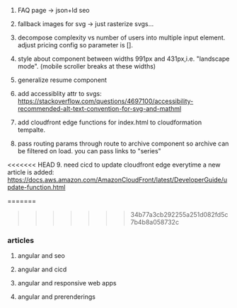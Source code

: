 1. FAQ page -> json+ld seo

2. fallback images for svg -> just rasterize svgs...

3. decompose complexity vs number of users into multiple input element. adjust pricing config so parameter is [].

4. style about component between widths 991px and 431px,i.e. "landscape mode". (mobile scroller breaks at these widths)

5. generalize resume component

6. add accessiblity attr to svgs: https://stackoverflow.com/questions/4697100/accessibility-recommended-alt-text-convention-for-svg-and-mathml

7. add cloudfront edge functions for index.html to cloudformation tempalte.

8. pass routing params through route to archive component so archive can be filtered on load. you can pass links to "series"

<<<<<<< HEAD 9. need cicd to update cloudfront edge everytime a new article is added: https://docs.aws.amazon.com/AmazonCloudFront/latest/DeveloperGuide/update-function.html

=======

> > > > > > > 34b77a3cb292255a251d082fd5c7b4b8a058732c

### articles

1. angular and seo

2. angular and cicd

3. angular and responsive web apps

4. angular and prerenderings
